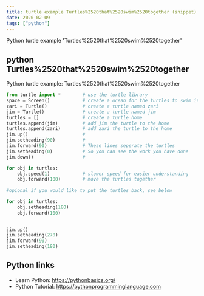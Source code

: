 ```yaml
---
title: turtle example Turtles%2520that%2520swim%2520together (snippet)
date: 2020-02-09
tags: ["python"]
---
```

Python turtle example 'Turtles%2520that%2520swim%2520together'


## python Turtles%2520that%2520swim%2520together

Python turtle example: Turtles%2520that%2520swim%2520together

```python
from turtle import *        # use the turtle library
space = Screen()            # create a ocean for the turtles to swim in
zari = Turtle()             # create a turtle named zari
jim = Turtle()              # create a turtle named jim
turtles = []                # create a turtle home
turtles.append(jim)         # add jim the turtle to the home
turtles.append(zari)        # add zari the turtle to the home
jim.up()                    # 
jim.setheading(90)          # 
jim.forward(90)             # These lines seperate the turtles
jim.setheading(0)           # So you can see the work you have done
jim.down()                  #

for obj in turtles:
    obj.speed(1)            # slower speed for easier understanding
    obj.forward(100)        # move the turtles together
    
#opional if you would like to put the turtles back, see below

for obj in turtles:
    obj.setheading(180)
    obj.forward(100)

  
jim.up()
jim.setheading(270)
jim.forward(90)
jim.setheading(180)

```

## Python links

- Learn Python: https://pythonbasics.org/
- Python Tutorial: https://pythonprogramminglanguage.com
